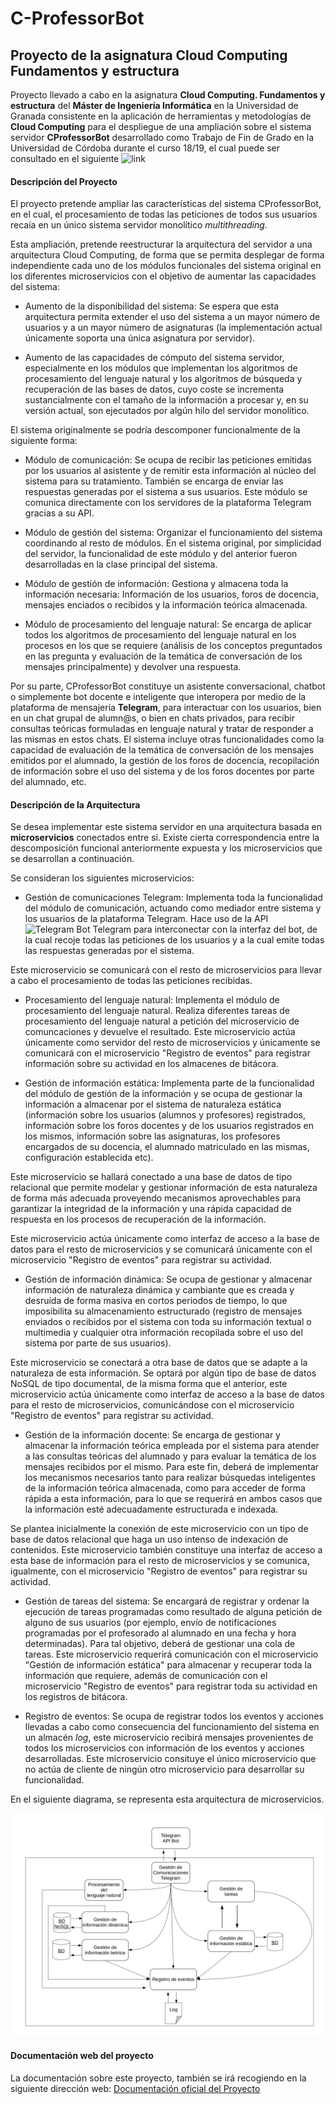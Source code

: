 #	C-ProfessorBot
##	Proyecto de la asignatura Cloud Computing Fundamentos y estructura

Proyecto llevado a cabo en la asignatura **Cloud Computing. Fundamentos y estructura** del **Máster de Ingeniería Informática** en la Universidad de Granada consistente en la aplicación de herramientas y metodologías de **Cloud Computing** para el despliegue de una ampliación sobre el sistema servidor **CProfessorBot** desarrollado como Trabajo de Fin de Grado en la Universidad de Córdoba durante el curso 18/19, el cual puede ser consultado en el siguiente ![link](https://github.com/Nico-Cubero/C-ProfessorBot)

####	Descripción del Proyecto

El proyecto pretende ampliar las características del sistema CProfessorBot, en el cual, el procesamiento de todas las peticiones de todos sus usuarios recaía en un único sistema servidor monolítico *multithreading*.

Esta ampliación, pretende reestructurar la arquitectura del servidor a una arquitectura Cloud Computing, de forma que se permita desplegar de forma independiente cada uno de los módulos funcionales del sistema original en los diferentes microservicios con el objetivo de aumentar las capacidades del sistema:

- Aumento de la disponibilidad del sistema: Se espera que esta arquitectura permita extender el uso del sistema a un mayor número de usuarios y a un mayor número de asignaturas (la implementación actual únicamente soporta una única asignatura por servidor).

- Aumento de las capacidades de cómputo del sistema servidor, especialmente en los módulos que implementan los algoritmos de procesamiento del lenguaje natural y los algoritmos de búsqueda y recuperación de las bases de datos, cuyo coste se incrementa sustancialmente con el tamaño de la información a procesar y, en su versión actual, son ejecutados por algún hilo del servidor monolítico.

El sistema originalmente se podría descomponer funcionalmente de la siguiente forma:

- Módulo de comunicación: Se ocupa de recibir las peticiones emitidas por los usuarios al asistente y de remitir esta información al núcleo del sistema para su tratamiento. También se encarga de enviar las respuestas generadas por el sistema a sus usuarios. Este módulo se comunica directamente con los servidores de la plataforma Telegram gracias a su API.

- Módulo de gestión del sistema: Organizar el funcionamiento del sistema coordinando al resto de módulos. En el sistema original, por simplicidad del servidor, la funcionalidad de este módulo y del anterior fueron desarrolladas en la clase principal del sistema.

- Módulo de gestión de información: Gestiona y almacena toda la información necesaria: Información de los usuarios, foros de docencia, mensajes enciados o recibidos y la información teórica almacenada.

- Módulo de procesamiento del lenguaje natural: Se encarga de aplicar todos los algoritmos de procesamiento del lenguaje natural en los procesos en los que se requiere (análisis de los conceptos preguntados en las pregunta y evaluación de la temática de conversación de los mensajes principalmente) y devolver una respuesta.

Por su parte, CProfessorBot constituye un asistente conversacional, chatbot o simplemente bot docente e inteligente que interopera por medio de la plataforma de mensajería **Telegram**, para interactuar con los usuarios, bien en un chat grupal de alumn@s, o bien en chats privados, para recibir consultas teóricas formuladas en lenguaje natural y tratar de responder a las mismas en estos chats. El sistema incluye otras funcionalidades como la capacidad de evaluación de la temática de conversación de los mensajes emitidos por el alumnado, la gestión de los foros de docencia, recopilación de información sobre el uso del sistema y de los foros docentes por parte del alumnado, etc.


####	Descripción de la Arquitectura

Se desea implementar este sistema servidor en una arquitectura basada en **microservicios** conectados entre sí. Existe cierta correspondencia entre la descomposición funcional anteriormente expuesta y los microservicios que se desarrollan a continuación.

Se consideran los siguientes microservicios:

- Gestión de comunicaciones Telegram: Implementa toda la funcionalidad del módulo de comunicación, actuando como mediador entre sistema y los usuarios de la plataforma Telegram. Hace uso de la API ![Telegram Bot Telegram](https://core.telegram.org/bots/api) para interconectar con la interfaz del bot, de la cual recoje todas las peticiones de los usuarios y a la cual emite todas las respuestas generadas por el sistema.

Este microservicio se comunicará con el resto de microservicios para llevar a cabo el procesamiento de todas las peticiones recibidas.

- Procesamiento del lenguaje natural: Implementa el módulo de procesamiento del lenguaje natural. Realiza diferentes tareas de procesamiento del lenguaje natural a petición del microservicio de comuncaciones y devuelve el resultado. Este microservicio actúa únicamente como servidor del resto de microservicios y únicamente se comunicará con el microservicio "Registro de eventos" para registrar información sobre su actividad en los almacenes de bitácora.

- Gestión de información estática: Implementa parte de la funcionalidad del módulo de gestión de la información y se ocupa de gestionar la información a almacenar por el sistema de naturaleza estática (información sobre los usuarios (alumnos y profesores) registrados, información sobre los foros docentes y de los usuarios registrados en los mismos, información sobre las asignaturas, los profesores encargados de su docencia, el alumnado matriculado en las mismas, configuración establecida etc).

Este microservicio se hallará conectado a una base de datos de tipo relacional que permite modelar y gestionar información de esta naturaleza de forma más adecuada proveyendo mecanismos aprovechables para garantizar la integridad de la información y una rápida capacidad de respuesta en los procesos de recuperación de la información.

Este microservicio actúa únicamente como interfaz de acceso a la base de datos para el resto de microservicios y se comunicará únicamente con el microservicio "Registro de eventos" para registrar su actividad.

- Gestión de información dinámica: Se ocupa de gestionar y almacenar información de naturaleza dinámica y cambiante que es creada y desruída de forma masiva en cortos periodos de tiempo, lo que imposibilita su almacenamiento estructurado (registro de mensajes enviados o recibidos por el sistema con toda su información textual o multimedia y cualquier otra información recopilada sobre el uso del sistema por parte de sus usuarios).

Este microservicio se conectará a otra base de datos que se adapte a la naturaleza de esta información. Se optará por algún tipo de base de datos NoSQL de tipo documental, de la misma forma que el anterior, este microservicio actúa únicamente como interfaz de acceso a la base de datos para el resto de microservicios, comunicándose con el microservicio "Registro de eventos" para registrar su actividad.

- Gestión de la información docente: Se encarga de gestionar y almacenar la información teórica empleada por el sistema para atender a las consultas teóricas del alumnado y para evaluar la temática de los mensajes recibidos por el mismo. Para este fin, deberá de implementar los mecanismos necesarios tanto para realizar búsquedas inteligentes de la información teórica almacenada, como para acceder de forma rápida a esta información, para lo que se requerirá en ambos casos que la información esté adecuadamente estructurada e indexada.

Se plantea inicialmente la conexión de este microservicio con un tipo de base de datos relacional que haga un uso intenso de indexación de contenidos. Este microservicio también constituye una interfaz de acceso a esta base de información para el resto de microservicios y se comunica, igualmente, con el microservicio "Registro de eventos" para registrar su actividad.

- Gestión de tareas del sistema: Se encargará de registrar y ordenar la ejecución de tareas programadas como resultado de alguna petición de alguno de sus usuarios (por ejemplo, envío de notificaciones programadas por el profesorado al alumnado en una fecha y hora determinadas). Para tal objetivo, deberá de gestionar una cola de tareas. Este microservicio requerirá comunicación con el microservicio "Gestión de información estática" para almacenar y recuperar toda la información que requiere, además de comunicación con el microservicio "Registro de eventos" para registrar toda su actividad en los registros de bitácora.

- Registro de eventos: Se ocupa de registrar todos los eventos y acciones llevadas a cabo como consecuencia del funcionamiento del sistema en un almacén *log*, este microservicio recibirá mensajes provenientes de todos los microservicios con información de los eventos y acciones desarrolladas. Este microservicio consituye el único microservicio que no actúa de cliente de ningún otro microservicio para desarrollar su funcionalidad.

En el siguiente diagrama, se representa esta arquitectura de microservicios.

![Arquitectura del sistema C-ProfessorBot](docs/imgs/arquitectura-CC-CProfessorBot.png)

#### Documentación web del proyecto

La documentación sobre este proyecto, también se irá recogiendo en la siguiente dirección web: [Documentación oficial del Proyecto](https://nico-cubero.github.io/CC-CProfessorBot/)
